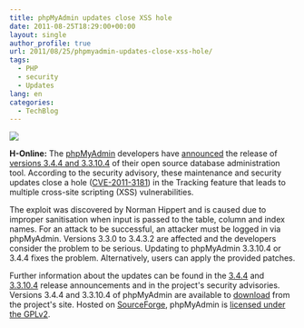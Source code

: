 ```yaml
---
title: phpMyAdmin updates close XSS hole
date: 2011-08-25T18:29:00+00:00
layout: single
author_profile: true
url: 2011/08/25/phpmyadmin-updates-close-xss-hole/
tags:
  - PHP
  - security
  - Updates
lang: en
categories: 
  - TechBlog
---
```

[![](http://1.bp.blogspot.com/-3VBBUJPC5KU/TlaNKEe56zI/AAAAAAAAD_Q/5_ZZYpeogYk/s1600/PhpMyAdmin_logo.png)](http://1.bp.blogspot.com/-3VBBUJPC5KU/TlaNKEe56zI/AAAAAAAAD_Q/5_ZZYpeogYk/s1600/PhpMyAdmin_logo.png)

**H-Online:** The [phpMyAdmin](http://www.phpmyadmin.net/) developers have [announced](http://www.phpmyadmin.net/home_page/news.php#phpMyAdmin_3.4.4_and_3.3.10.4_are_released) the release of [versions 3.4.4 and 3.3.10.4](http://sourceforge.net/mailarchive/message.php?msg_id=27992790) of their open source database administration tool. According to the security advisory, these maintenance and security updates close a hole ([CVE-2011-3181](http://www.cve.mitre.org/cgi-bin/cvename.cgi?name=CVE-2011-3181)) in the Tracking feature that leads to multiple cross-site scripting (XSS) vulnerabilities.

The exploit was discovered by Norman Hippert and is caused due to improper sanitisation when input is passed to the table, column and index names. For an attack to be successful, an attacker must be logged in via phpMyAdmin. Versions 3.3.0 to 3.4.3.2 are affected and the developers consider the problem to be serious. Updating to phpMyAdmin 3.3.10.4 or 3.4.4 fixes the problem. Alternatively, users can apply the provided patches.

Further information about the updates can be found in the [3.4.4](http://sourceforge.net/projects/phpmyadmin/files%2FphpMyAdmin%2F3.4.4%2FphpMyAdmin-3.4.4.html/view) and [3.3.10.4](http://sourceforge.net/projects/phpmyadmin/files%2FphpMyAdmin%2F3.3.10.4%2FphpMyAdmin-3.3.10.4.html/view) release announcements and in the project's security advisories. Versions 3.4.4 and 3.3.10.4 of phpMyAdmin are available to [download](http://www.phpmyadmin.net/home_page/downloads.php) from the project's site. Hosted on [SourceForge](http://sourceforge.net/projects/phpmyadmin/), phpMyAdmin is [licensed under the GPLv2](http://www.phpmyadmin.net/home_page/license.php).